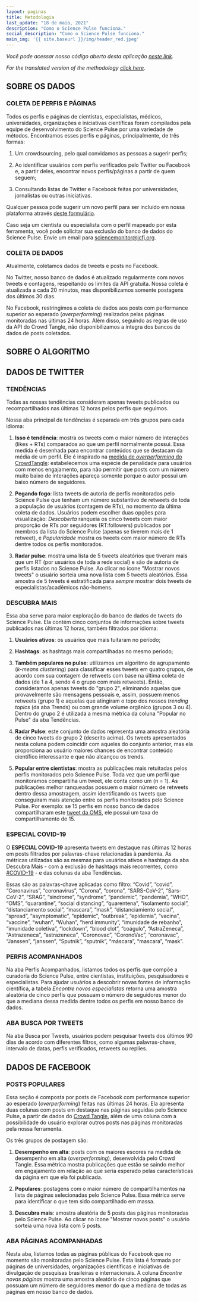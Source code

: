 ```yaml
---
layout: paginas
title: Metodologia
last_update: "18 de maio, 2021"
description: "Como o Science Pulse funciona."
social_description: "Como o Science Pulse funciona."
main_img: '{{ site.baseurl }}/img/header_red.jpeg'
---
```


_Você pode acessar nosso código aberto desta aplicação [neste link](https://github.com/voltdatalab/science-pulse-public)._

_For the translated version of the methodology [click here](https://sciencepulse.org/eng/methodology)._

## SOBRE OS DADOS

### COLETA DE PERFIS E PÁGINAS

Todos os perfis e páginas de cientistas, especialistas, médicos, universidades, organizações e iniciativas científicas foram compilados pela equipe de desenvolvimento do Science Pulse por uma variedade de métodos. Encontramos esses perfis e páginas, principalmente, de três formas:

1. Um crowdsourcing, pelo qual convidamos as pessoas a sugerir perfis;

2. Ao identificar usuários com perfis verificados pelo Twitter ou Facebook e, a partir deles, encontrar novos perfis/páginas a partir de quem seguem;

3. Consultando listas de Twitter e Facebook feitas por universidades, jornalistas ou outras iniciativas.

Qualquer pessoa pode sugerir um novo perfil para ser incluído em nossa plataforma através [deste formulário](https://forms.gle/KHufKHzJxJVdsD7s8).

Caso seja um cientista ou especialista com o perfil mapeado por esta ferramenta, você pode solicitar sua exclusão do banco de dados do Science Pulse. Envie um email para [sciencemonitor@icfj.org](mailto:sciencemonitor@icfj.org).


### COLETA DE DADOS

Atualmente, coletamos dados de tweets e posts no Facebook.

No Twitter, nosso banco de dados é atualizado regularmente com novos tweets e contagens, respeitando os limites da API gratuita. Nossa coleta é atualizada a cada 20 minutos, mas disponibilizamos somente postagens dos últimos 30 dias.

No Facebook, restringimos a coleta de dados aos posts com performance superior ao esperado (*overperforming*) realizados pelas páginas monitoradas nas últimas 24 horas. Além disso, seguindo as regras de uso da API do Crowd Tangle, não disponibilizamos a íntegra dos bancos de dados de posts coletados.

## SOBRE O ALGORITMO

## DADOS DE TWITTER 

### TENDÊNCIAS

Todas as nossas tendências consideram apenas tweets publicados ou recompartilhados nas últimas 12 horas pelos perfis que seguimos.

Nossa aba principal de tendências é separada em três grupos para cada idioma:

1. **Isso é tendência**: mostra os tweets com o maior número de interações (likes + RTs) comparados ao que um perfil normalmente possui. Essa medida é desenhada para encontrar conteúdos que se destacam da média de um perfil. Ele é inspirado na [medida de *overperforming* do CrowdTangle](https://help.crowdtangle.com/en/articles/1141056-how-is-overperforming-calculated): estabelecemos uma espécie de penalidade para usuários com menos engajamento, para não permitir que posts com um número muito baixo de interações apareça somente porque o autor possui um baixo número de seguidores.

2. **Pegando fogo**: lista tweets de autoria de perfis monitorados pelo Science Pulse que tenham um número substantivo de retweets de toda a população de usuários (contagem de RTs), no momento da última coleta de dados. Usuários podem escolher duas opções para visualização: *Descoberta* ranqueia os cinco tweets com maior proporção de RTs por seguidores (RT:followers) publicados por membros da lista do Science Pulse (apenas se tiverem mais de 1 retweet), e *Popularidade* mostra os tweets com maior número de RTs dentre todos os perfis monitorados. 

3. **Radar pulse**: mostra uma lista de 5 tweets aleatórios que tiveram mais que um RT (por usuários de toda a rede social) e são de autoria de perfis listados no Science Pulse. Ao clicar no ícone "Mostrar novos tweets" o usuário sorteia uma nova lista com 5 tweets aleatórios. Essa amostra de 5 tweets é estratificada para *sempre* mostrar dois tweets de especialistas/acadêmicos não-homens.


### DESCUBRA MAIS 

Essa aba serve para maior exploração do banco de dados de tweets do Science Pulse. Ela contém cinco conjuntos de informações sobre tweets publicados nas últimas 12 horas, também filtrados por idioma:

1. **Usuários ativos**: os usuários que mais tuitaram no período;

2. **Hashtags**: as hashtags mais compartilhadas no mesmo período;

3. **Também populares no pulse**: utilizamos um algoritmo de agrupamento (*k-means clustering*) para classificar esses tweets em quatro grupos, de acordo com sua contagem de retweets com base na última coleta de dados (de 1 a 4, sendo 4 o grupo com mais retweets). Então, consideramos apenas tweets do "grupo 2", eliminando aquelas que provavelmente são mensagens pessoais e, assim, possuem menos retweets (grupo 1) e aquelas que atingiram o topo dos nossos *trending topics* (da aba Trends) ou com grande volume orgânico (grupos 3 ou 4). Dentro do grupo 2 é utilizada a mesma métrica da coluna "Popular no Pulse" da aba Tendências.  

4. **Radar Pulse**: este conjunto de dados representa uma amostra aleatória de cinco tweets do grupo 2 (descrito acima). Os tweets apresentados nesta coluna podem coincidir com aqueles do conjunto anterior, mas ela proporciona ao usuário maiores chances de encontrar conteúdo científico interessante e que não alcançou os trends.

5. **Popular entre cientistas**: mostra as publicações mais retuitadas pelos perfis monitorados pelo Science Pulse. Toda vez que um perfil que monitoramos compartilha um tweet, ele conta como um (n = 1). As publicações melhor ranqueadas possuem o maior número de retweets dentro dessa amostragem, assim identificando os tweets que conseguiram mais atenção entre os perfis monitorados pelo Science Pulse. Por exemplo: se 15 perfis em nosso banco de dados compartilharam este  [tweet da OMS](https://twitter.com/WHO/status/1275349898209173505), ele possui um taxa de compartilhamento de 15.


### ESPECIAL COVID-19

O **ESPECIAL COVID-19** apresenta tweets em destaque nas últimas 12 horas em posts filtrados por palavras-chave relacionadas à pandemia. As métricas utilizadas são as mesmas para usuários ativos e hashtags da aba Descubra Mais - com a exclusão de hashtags mais recorrentes, como [#COVID-19](https://twitter.com/hashtag/covid19) - e das colunas da aba Tendências.  

Essas são as palavras-chave aplicadas como filtro: “Covid”, “covid”, “Coronavirus”, “coronavirus”, “Corona”, “corona”, “SARS-CoV-2”, “Sars-CoV-2”, “SRAG”, “sindrome”, “syndrome”, “pandemic”, “pandemia”, “WHO”, “OMS”, “quarantine”, “social distancing”, “quarentena”, “isolamento social”, “distanciamento social”, “mascara”, “mask”, “distanciamiento social”, “spread”, “asymptomatic”, “epidemic”, “outbreak”, “epidemia”, “vacina”, “vaccine”, “wuhan”, “Wuhan”, “herd immunity”, “imunidade de rebanho”, “imunidade coletiva”, “lockdown”, “blood clot”, “coágulo”, “AstraZeneca”, “Astrazeneca”, “astrazeneca”, “Coronovac”, “CoronoVac”, “coronavac”, “Janssen”, “janssen”, “Sputnik”, “sputnik”, “máscara”, “mascara”, “mask”.

### PERFIS ACOMPANHADOS

Na aba Perfis Acompanhados, listamos todos os perfis que compõe a curadoria do Science Pulse, entre cientistas, instituições, pesquisadores e especialistas. Para ajudar usuários a descobrir novas fontes de informação científica, a tabela *Encontre novos especialistas* retorna uma amostra aleatória de cinco perfis que possuam o número de seguidores menor do que a mediana dessa medida dentre todos os perfis em nosso banco de dados.

### ABA BUSCA POR TWEETS

Na aba Busca por Tweets, usuários podem pesquisar tweets dos últimos 90 dias de acordo com diferentes filtros, como algumas palavras-chave, intervalo de datas, perfis verificados, retweets ou replies. 

## DADOS DE FACEBOOK

### POSTS POPULARES

Essa seção é composta por posts de Facebook com performance superior ao esperado (*overperforming*) feitas nas últimas 24 horas. Ela apresenta duas colunas com posts em destaque nas páginas seguidas pelo Science Pulse, a partir de dados do [Crowd Tangle](https://www.crowdtangle.com/), além de uma coluna com a possibilidade do usuário explorar outros posts nas páginas monitoradas pela nossa ferramenta. 

Os três grupos de postagem são:

1. **Desempenho em alta**: posts com os maiores escores na medida de desempenho em alta (*overperforming*), desenvolvida pelo Crowd Tangle. Essa métrica mostra publicações que estão se saindo melhor em engajamento em relação ao que seria esperado pelas características da página em que ela foi publicada.  

2. **Populares**: postagens com o maior número de compartilhamentos na lista de páginas selecionadas pelo Science Pulse. Essa métrica serve para identificar o que tem sido compartilhado em massa.

3. **Descubra mais**: amostra aleatória de 5 posts das páginas monitoradas pelo Science Pulse. Ao clicar no ícone "Mostrar novos posts" o usuário sorteia uma nova lista com 5 posts.

### ABA PÁGINAS ACOMPANHADAS

Nesta aba, listamos todas as páginas públicas do Facebook que no momento são monitoradas pelo Science Pulse. Esta lista é formada por páginas de universidades, organizações científicas e iniciativas de divulgação de pesquisas brasileiras e internacionais. A coluna *Encontre novas páginas* mostra uma amostra aleatória de cinco páginas que possuam um número de seguidores menor do que a mediana de todas as páginas em nosso banco de dados.
